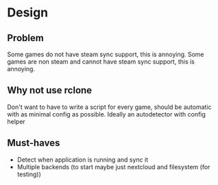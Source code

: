 # Design

## Problem

Some games do not have steam sync support, this is annoying. Some games are non steam and cannot have
steam sync support, this is annoying.

## Why not use rclone

Don't want to have to write a script for every game, should be automatic with as minimal config
as possible. Ideally an autodetector with config helper

## Must-haves

- Detect when application is running and sync it
- Multiple backends (to start maybe just nextcloud and filesystem (for testing))

